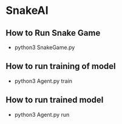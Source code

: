 # SnakeAI

## How to Run Snake Game

- python3 SnakeGame.py

## How to run training of model

- python3 Agent.py train

## How to run trained model

- python3 Agent.py run
